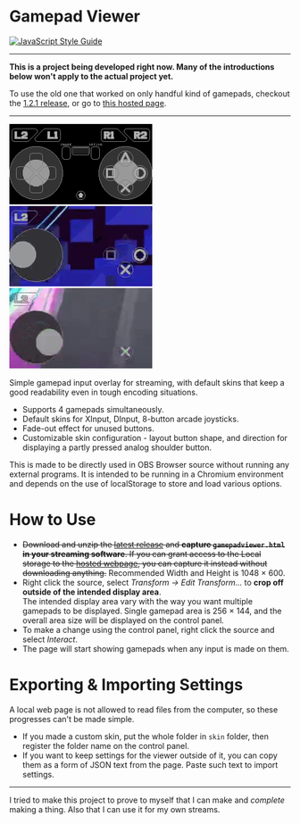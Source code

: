 # Gamepad Viewer

[![JavaScript Style Guide](https://img.shields.io/badge/code_style-standard-brightgreen.svg)][JavaScript Standard Style]

---

**This is a project being developed right now. Many of the introductions below won't apply to the actual project yet.**

To use the old one that worked on only handful kind of gamepads, checkout the [1.2.1 release](https://github.com/Dinir/gamepad-viewer/releases/tag/1.2.1), or go to [this hosted page](https://dinir.github.io/gamepad-viewer/xboxpadviewer.html).

---

![DInput Default Skin] ![DInput ROCKETSROCKETSROCKETS] ![DInput Lightfield]

Simple gamepad input overlay for streaming, with default skins that keep a good readability even in tough encoding situations.

- Supports 4 gamepads simultaneously.
- Default skins for XInput, DInput, 8-button arcade joysticks.
- Fade-out effect for unused buttons.
- Customizable skin configuration - layout button shape, and direction for displaying a partly pressed analog shoulder button.

This is made to be directly used in OBS Browser source without running any external programs. It is intended to be running in a Chromium environment and depends on the use of localStorage to store and load various options.

# How to Use

- ~~Download and unzip the [latest release] and **capture `gamepadviewer.html` in your streaming software**. If you can grant access to the Local storage to the [hosted webpage], you can capture it instead without downloading anything.~~ Recommended Width and Height is 1048 × 600.
- Right click the source, select *Transform -> Edit Transform...* to **crop off outside of the intended display area**.  
  The intended display area vary with the way you want multiple gamepads to be displayed. Single gamepad area is 256 × 144, and the overall area size will be displayed on the control panel.
- To make a change using the control panel, right click the source and select *Interact*.
- The page will start showing gamepads when any input is made on them.

# Exporting & Importing Settings

A local web page is not allowed to read files from the computer, so these progresses can't be made simple.

- If you made a custom skin, put the whole folder in `skin` folder, then register the folder name on the control panel.
- If you want to keep settings for the viewer outside of it, you can copy them as a form of JSON text from the page. Paste such text to import settings.

---

I tried to make this project to prove to myself that I can make and *complete* making a thing. Also that I can use it for my own streams.

[DInput Default Skin]: ./images/DInput-Skin.gif '(38.14kB) DInput Default Skin'
[DInput ROCKETSROCKETSROCKETS]: ./images/DInput-R3.gif '(2.04MB) Mild Button Mash'
[DInput Lightfield]: ./images/DInput-LF.gif '(1.55MB) Single Button Usage'

[hosted webpage]: https://dinir.github.io/gamepad-viewer/gamepadviewer.html
[latest release]: https://github.com/Dinir/gamepad-viewer/releases/latest
[JavaScript Standard Style]: https://standardjs.com
